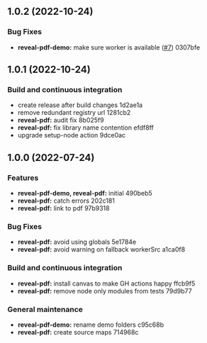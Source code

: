 ## 1.0.2 (2022-10-24)


### Bug Fixes

* **reveal-pdf-demo:** make sure worker is available ([#7](undefined/dvirtz/reveal-pdf/issues/7)) 0307bfe

## 1.0.1 (2022-10-24)


### Build and continuous integration

* create release after build changes 1d2ae1a
* remove redundant registry url 1281cb2
* **reveal-pdf:** audit fix 8b025f9
* **reveal-pdf:** fix library name contention efdf8ff
* upgrade setup-node action 9dce0ac

## 1.0.0 (2022-07-24)


### Features

* **reveal-pdf-demo, reveal-pdf:** initial 490beb5
* **reveal-pdf:** catch errors 202c181
* **reveal-pdf:** link to pdf 97b9318


### Bug Fixes

* **reveal-pdf:** avoid using globals 5e1784e
* **reveal-pdf:** avoid warning on fallback workerSrc a1ca0f8


### Build and continuous integration

* **reveal-pdf:** install canvas to make GH actions happy ffcb9f5
* **reveal-pdf:** remove node only modules from tests 79d9b77


### General maintenance

* **reveal-pdf-demo:** rename demo folders c95c68b
* **reveal-pdf:** create source maps 714968c
